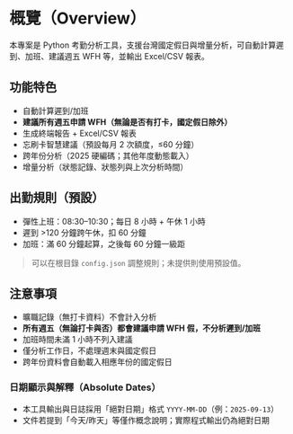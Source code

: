 # 概覽（Overview）

本專案是 Python 考勤分析工具，支援台灣國定假日與增量分析，可自動計算遲到、加班、建議週五 WFH 等，並輸出 Excel/CSV 報表。

## 功能特色
- 自動計算遲到/加班
- **建議所有週五申請 WFH（無論是否有打卡，國定假日除外）**
- 生成終端報告 + Excel/CSV 報表
- 忘刷卡智慧建議（預設每月 2 次額度，≤60 分鐘）
- 跨年份分析（2025 硬編碼；其他年度動態載入）
- 增量分析（狀態記錄、狀態列與上次分析時間）

## 出勤規則（預設）
- 彈性上班：08:30–10:30；每日 8 小時 + 午休 1 小時
- 遲到 >120 分鐘跨午休，扣 60 分鐘
- 加班：滿 60 分鐘起算，之後每 60 分鐘一級距

> 可以在根目錄 `config.json` 調整規則；未提供則使用預設值。

## 注意事項
- 曠職記錄（無打卡資料）不會計入分析
- **所有週五（無論打卡與否）都會建議申請 WFH 假，不分析遲到/加班**
- 加班時間未滿 1 小時不列入建議
- 僅分析工作日，不處理週末與國定假日
- 跨年份資料會自動載入相應年份的國定假日

### 日期顯示與解釋（Absolute Dates）
- 本工具輸出與日誌採用「絕對日期」格式 `YYYY-MM-DD`（例：`2025-09-13`）
- 文件若提到「今天/昨天」等僅作概念說明；實際程式輸出仍為絕對日期
